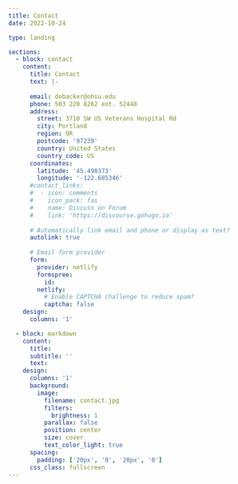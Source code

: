 ```yaml
---
title: Contact
date: 2022-10-24

type: landing

sections:
  - block: contact
    content:
      title: Contact
      text: |-
        
      email: debacker@ohsu.edu
      phone: 503 220 8262 ext. 52448
      address:
        street: 3710 SW US Veterans Hospital Rd
        city: Portland
        region: OR
        postcode: '97239'
        country: United States
        country_code: US
      coordinates:
        latitude: '45.498373'
        longitude: '-122.685346'
      #contact_links:
      #  - icon: comments
      #    icon_pack: fas
      #    name: Discuss on Forum
      #    link: 'https://discourse.gohugo.io'
    
      # Automatically link email and phone or display as text?
      autolink: true
    
      # Email form provider
      form:
        provider: netlify
        formspree:
          id:
        netlify:
          # Enable CAPTCHA challenge to reduce spam?
          captcha: false
    design:
      columns: '1'

  - block: markdown
    content:
      title:
      subtitle: ''
      text:
    design:
      columns: '1'
      background:
        image: 
          filename: contact.jpg
          filters:
            brightness: 1
          parallax: false
          position: center
          size: cover
          text_color_light: true
      spacing:
        padding: ['20px', '0', '20px', '0']
      css_class: fullscreen
---
```

